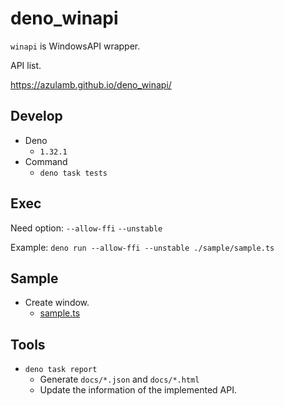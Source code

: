 # deno_winapi

`winapi` is WindowsAPI wrapper.

API list.

https://azulamb.github.io/deno_winapi/

## Develop

- Deno
  - `1.32.1`
- Command
  - `deno task tests`

## Exec

Need option: `--allow-ffi` `--unstable`

Example: `deno run --allow-ffi --unstable ./sample/sample.ts`

## Sample

- Create window.
  - [sample.ts](./sample/sample.ts)

## Tools

- `deno task report`
  - Generate `docs/*.json` and `docs/*.html`
  - Update the information of the implemented API.
